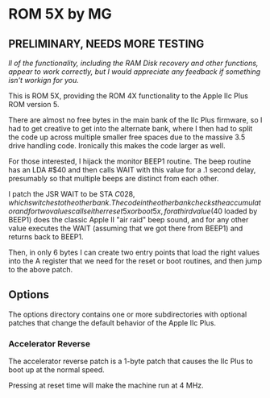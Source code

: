 # ROM 5X by MG

## PRELIMINARY, NEEDS MORE TESTING

*ll of the functionality, including the RAM Disk recovery and other functions,
appear to work correctly, but I would appreciate any feedback if something isn't
workign for you.*

This is ROM 5X, providing the ROM 4X functionality to the Apple IIc Plus ROM
version 5.

There are almost no free bytes in the main bank of the IIc Plus firmware, so
I had to get creative to get into the alternate bank, where I then had to split
the code up across multiple smaller free spaces due to the massive 3.5 drive
handling code.  Ironically this makes the code larger as well.

For those interested, I hijack the monitor BEEP1 routine.  The beep routine has
an LDA #$40 and then calls WAIT with this value for a .1 second delay,
presumably so that multiple beeps are distinct from each other.

I patch the JSR WAIT to be STA $C028, which switches to the other bank.
The code in the other bank checks the accumulator and for two values calls
either reset5x or boot5x, for a third value ($40 loaded by BEEP1) does the
classic Apple II "air raid" beep sound, and for any other value executes the WAIT
(assuming that we got there from BEEP1) and returns back to BEEP1.

Then, in only 6 bytes I can create two entry points that load the right values
into the A register that we need for the reset or boot routines, and then jump
to the above patch.

## Options

The options directory contains one or more subdirectories with optional patches
that change the default behavior of the Apple IIc Plus.

### Accelerator Reverse

The accelerator reverse patch is a 1-byte patch that causes the IIc Plus to boot up
at the normal speed.

Pressing <ESC> at reset time will make the machine run at 4 MHz.


